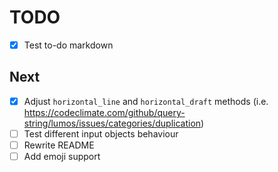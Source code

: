 # TODO
- [x] Test to-do markdown

## Next
- [x] Adjust `horizontal_line` and `horizontal_draft` methods (i.e. https://codeclimate.com/github/query-string/lumos/issues/categories/duplication)
- [ ] Test different input objects behaviour
- [ ] Rewrite README
- [ ] Add emoji support
